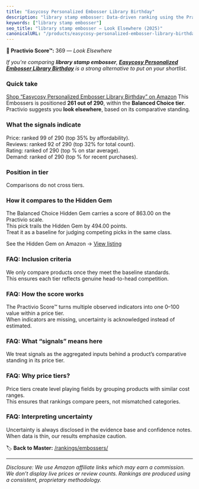 ```yaml
---
title: "Easycosy Personalized Embosser Library Birthday"
description: "library stamp embosser: Data-driven ranking using the Practivio Score™. Positioned by quality, value, demand, findability, momentum."
keywords: ["library stamp embosser"]
seo_title: "library stamp embosser — Look Elsewhere (2025)"
canonicalURL: "/products/easycosy-personalized-embosser-library-birthday-B0FLK8CKW1/"
---
```


**🚫 Practivio Score™:** 369 — _Look Elsewhere_


*If you're comparing **library stamp embosser**, **[Easycosy Personalized Embosser Library Birthday](https://www.amazon.com/dp/B0FLK8CKW1?tag=practivio-20)** is a strong alternative to put on your shortlist.*
### Quick take
[Shop “Easycosy Personalized Embosser Library Birthday” on Amazon](https://www.amazon.com/dp/B0FLK8CKW1?tag=practivio-20)
This Embossers is positioned **261 out of 290**, within the **Balanced Choice tier**.  
Practivio suggests you **look elsewhere**, based on its comparative standing.

### What the signals indicate
Price: ranked 99 of 290 (top 35% by affordability).  
Reviews: ranked 92 of 290 (top 32% for total count).  
Rating: ranked  of 290 (top % on star average).  
Demand: ranked  of 290 (top % for recent purchases).

### Position in tier
Comparisons do not cross tiers.

### How it compares to the Hidden Gem
The Balanced Choice Hidden Gem carries a score of 863.00 on the Practivio scale.  
This pick trails the Hidden Gem by 494.00 points.  
Treat it as a baseline for judging competing picks in the same class.  

See the Hidden Gem on Amazon → [View listing](https://www.amazon.com/dp/B09TQ5X3HR?tag=practivio-20)

### FAQ: Inclusion criteria
We only compare products once they meet the baseline standards.  
This ensures each tier reflects genuine head-to-head competition.

### FAQ: How the score works
The Practivio Score™ turns multiple observed indicators into one 0–100 value within a price tier.  
When indicators are missing, uncertainty is acknowledged instead of estimated.

### FAQ: What “signals” means here
We treat signals as the aggregated inputs behind a product’s comparative standing in its price tier.

### FAQ: Why price tiers?
Price tiers create level playing fields by grouping products with similar cost ranges.  
This ensures that rankings compare peers, not mismatched categories.

### FAQ: Interpreting uncertainty
Uncertainty is always disclosed in the evidence base and confidence notes.  
When data is thin, our results emphasize caution.


🏷️ **Back to Master:** [/rankings/embossers/](/rankings/embossers/)

---
_Disclosure: We use Amazon affiliate links which may earn a commission. We don’t display live prices or review counts. Rankings are produced using a consistent, proprietary methodology._
